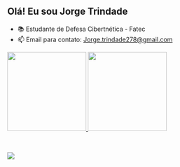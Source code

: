 ## Olá! Eu sou Jorge Trindade


- 📚 Estudante de Defesa Cibertnética - Fatec
- 📫 Email para contato: Jorge.trindade278@gmail.com
<div>
  <a href="https://github.com/JorgeTrindadeDev">
  <img height="180em" src="https://github-readme-stats.vercel.app/api?username=JorgeTrindadeDev&show_icons=true&theme=dark&include_all_commits=true&count_private=true"/>
  <img height="180em" src="https://github-readme-stats.vercel.app/api/top-langs/?username=JorgeTrindadeDev&layout=compact&langs_count=7&theme=dark"/>
</div>
<div style="display: inline_block"><br>
 
  
</div>
  
  ##
  
  <div>
    <a href="https://www.linkedin.com/in/jorge-trindade-b88524159" target="_blank"><img src="https://img.shields.io/badge/-LinkedIn-%230077B5?style=for-the-badge&logo=linkedin&logoColor=white" target="_blank"></a> 
  </div>
<!---
JorgeTrindadeDev/JorgeTrindadeDev is a ✨ special ✨ repository because its `README.md` (this file) appears on your GitHub profile.
You can click the Preview link to take a look at your changes.
--->
